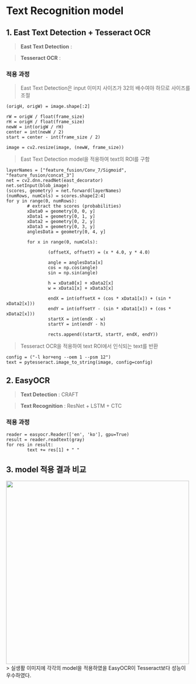 # Text Recognition model
## 1. East Text Detection + Tesseract OCR
> **East Text Detection** : 

> **Tesseract OCR** : 
### 적용 과정
> East Text Detection은 input 이미지 사이즈가 32의 배수여야 하므로 사이즈를 조절
```
(origH, origW) = image.shape[:2]
 
rW = origW / float(frame_size)
rH = origH / float(frame_size)
newW = int(origW / rH)
center = int(newW / 2)
start = center - int(frame_size / 2)

image = cv2.resize(image, (newW, frame_size)) 
```
> East Text Detection model을 적용하여 text의 ROI를 구함
```
layerNames = ["feature_fusion/Conv_7/Sigmoid", "feature_fusion/concat_3"]
net = cv2.dnn.readNet(east_decorator)
net.setInput(blob_image)
(scores, geometry) = net.forward(layerNames)
(numRows, numCols) = scores.shape[2:4]
for y in range(0, numRows):
        # extract the scores (probabilities)
        xData0 = geometry[0, 0, y]
        xData1 = geometry[0, 1, y]
        xData2 = geometry[0, 2, y]
        xData3 = geometry[0, 3, y]
        anglesData = geometry[0, 4, y]

        for x in range(0, numCols):
        
                (offsetX, offsetY) = (x * 4.0, y * 4.0)

                angle = anglesData[x]
                cos = np.cos(angle)
                sin = np.sin(angle)

                h = xData0[x] + xData2[x]
                w = xData1[x] + xData3[x]

                endX = int(offsetX + (cos * xData1[x]) + (sin * xData2[x]))
                endY = int(offsetY - (sin * xData1[x]) + (cos * xData2[x]))
                startX = int(endX - w)
                startY = int(endY - h)

                rects.append((startX, startY, endX, endY))
```
> Tesseract OCR을 적용하여 text ROI에서 인식되는 text를 반환
```
config = ("-l kor+eng --oem 1 --psm 12")
text = pytesseract.image_to_string(image, config=config)
````
## 2. EasyOCR
> **Text Detection** : CRAFT

> **Text Recognition** : ResNet + LSTM + CTC
### 적용 과정
```
reader = easyocr.Reader(['en', 'ko'], gpu=True)
result = reader.readtext(gray)
for res in result:
        text += res[1] + " "
```
## 3. model 적용 결과 비교
<img src="https://user-images.githubusercontent.com/109569066/193410836-bcbedd09-1c20-4e63-a9cf-7ae97cb6428d.png" width="500" />
> 실생활 이미지에 각각의 model을 적용하였을  EasyOCR이 Tesseract보다 성능이 우수하였다.
